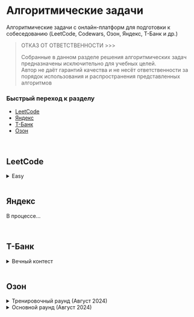 # Алгоритмические задачи
Алгоритмические задачи с онлайн-платформ для подготовки к собеседованию (LeetCode, Codewars, Озон, Яндекс, Т-Банк и др.)

> ОТКАЗ ОТ ОТВЕТСТВЕННОСТИ >>>
>
> Собранные в данном разделе решения алгоритмических задач предназначены исключительно для учебных целей. <br>
> Автор не даёт гарантий качества и не несёт ответственности за порядок использования и распространения представленных алгоритмов


### Быстрый переход к разделу

- [LeetCode](#leetcode)
- [Яндекс](#yandex)
- [Т-Банк](#tinkoff)
- [Озон](#ozon)

<br>

## LeetCode
<a name="leetcode"></a>
<details>
  <summary>Easy</summary>

- [x] [1. Two Sum](Leetcode.Problems/Leetcode.Problems.0001)
- [x] [9. Palindrome Number](Leetcode.Problems/Leetcode.Problems.0009)
- [x] [191. Number of 1 Bits](Leetcode.Problems/Leetcode.Problems.0191)  

  В процессе...
</details>

<br>

## Яндекс
<a name="yandex"></a>

В процессе...

<br>

## Т-Банк
<a name="tinkoff"></a>

<details>
  <summary>Вечный контест</summary>

- [x] [1 задание](Edu.Tbank/Edu.Tbank.Eternal.T1)
- [x] [2 задание](Edu.Tbank/Edu.Tbank.Eternal.T2)
- [x] [3 задание](Edu.Tbank/Edu.Tbank.Eternal.T3)

  В процессе...
</details>

<br>

## Озон
<a name="ozon"></a>

<details>
  <summary>Тренировочный раунд (Август 2024)</summary>

- [x] [2.Ошибка округления](Techpoint.Ozon/Techpoint.Ozon.2024.08.T2)
- [x] [3.Корень дерева](Techpoint.Ozon/Techpoint.Ozon.2024.08.T3)
- [x] [4.Сломанный сервер](Techpoint.Ozon/Techpoint.Ozon.2024.08.T4)
- [x] [5.JSON prettify](Techpoint.Ozon/Techpoint.Ozon.2024.08.T5)
- [ ] [6.Упаковка коробок](Techpoint.Ozon/Techpoint.Ozon.2024.08.T6)
- [x] [7.Похожие логины](Techpoint.Ozon/Techpoint.Ozon.2024.08.T7)
- [ ] [8.Добыча природных ресурсов](Techpoint.Ozon/Techpoint.Ozon.2024.08.T8)

</details>

<details>
  <summary>Основной раунд (Август 2024)</summary>

- [x] [1.Удалить цифру из числа](Techpoint.Ozon/Techpoint.Ozon.2024.08.M1)
- [x] [2.Деление массивов](Techpoint.Ozon/Techpoint.Ozon.2024.08.M2)
- [x] [3.ProductID](Techpoint.Ozon/Techpoint.Ozon.2024.08.M3)
- [x] [4.Валидация ответа](Techpoint.Ozon/Techpoint.Ozon.2024.08.M4)
- [ ] [5.YAML to INI](Techpoint.Ozon/Techpoint.Ozon.2024.08.M5)
- [x] [6.Зеркальные пары](Techpoint.Ozon/Techpoint.Ozon.2024.08.M6)
- [ ] [7.Крестики-нолики](Techpoint.Ozon/Techpoint.Ozon.2024.08.M7)
- [ ] [8.Галерея искусств](Techpoint.Ozon/Techpoint.Ozon.2024.08.M8)

</details>
